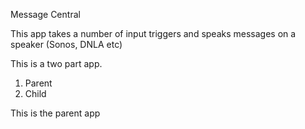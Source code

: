 Message Central


This app takes a number of input triggers and speaks messages on a speaker (Sonos, DNLA etc) 


This is a two part app.

1. Parent
2. Child


This is the parent app 